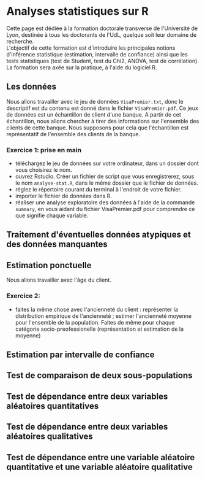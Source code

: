 # Analyses statistiques sur R

Cette page est dédiée à la formation doctorale transverse de l'Université de Lyon, destinée à tous les doctorants de l'UdL, quelque soit leur domaine de recherche.\
L'objectif de cette formation est d'introduire les principales notions d'inférence statistique (estimation, intervalle de confiance) ainsi que les tests statistiques (test de Student, test du Chi2, ANOVA, test de corrélation).\
La formation sera axée sur la pratique, à l'aide du logiciel R.

## Les données
Nous allons travailler avec le jeu de données `VisaPremier.txt`, donc le descriptif est du contenu est donné dans le fichier `VisaPremier.pdf`.
Ce jeux de données est un échantillon de client d'une banque. A partir de cet échantillon, nous allons chercher à tirer des informations sur l'ensemble des clients de cette banque.
Nous supposons pour cela que l'échantillon est représentatif de l'ensemble des clients de la banque.

### Exercice 1: prise en main
  - téléchargez le jeu de données sur votre ordinateur, dans un dossier dont vous choisirez le nom.
  - ouvrez Rstudio. Créer un fichier de script que vous enregistrerez, sous le nom `analyse-stat.R`, dans le même dossier que le fichier de données.
  - réglez le répertoire courant du terminal à l'endroit de votre fichier.
  - importer le fichier de données dans R.
  - réaliser une analyse exploratoire des données à l'aide de la commande `summary`, en vous aidant du fichier VisaPremier.pdf pour comprendre ce que signifie chaque variable.

## Traitement d'éventuelles données atypiques et des données manquantes

## Estimation ponctuelle
Nous allons travailler avec l'âge du client.

### Exercice 2: 
- faites la même chose avec l'ancienneté du client : représenter la distribution empirique de l'ancienneté ; estimer l'ancienneté moyenne pour l'ensemble de la population. Faites de même pour chaque catégorie socio-preofessionelle (représentation et estimation de la moyenne)

## Estimation par intervalle de confiance

## Test de comparaison de deux sous-populations

## Test de dépendance entre deux variables aléatoires quantitatives

## Test de dépendance entre deux variables aléatoires qualitatives

## Test de dépendance entre une variable aléatoire quantitative et une variable aléatoire qualitative


